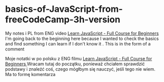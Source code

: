# basics-of-JavaScript-from-freeCodeCamp-3h-version
My notes i PL from ENG video
[Learn JavaScript - Full Course for Beginners ](https://www.youtube.com/watch?v=PkZNo7MFNFg&t=872s&ab_channel=freeCodeCamp.org)
I'm going back to the beginning here because I wanted to check the basics and find something I can learn if I don't know it . This is in the form of a comment

Moje notatki w po polsku z ENG filmu [Learn JavaScript - Full Course for Beginners ](https://www.youtube.com/watch?v=PkZNo7MFNFg&t=872s&ab_channel=freeCodeCamp.org) Wracam tutaj do początku, ponieważ chciałem sprawdzić podstawy i znaleźć coś, czego mógłbym się nauczyć, jeśli tego nie wiem. Ma to formę komentarza
